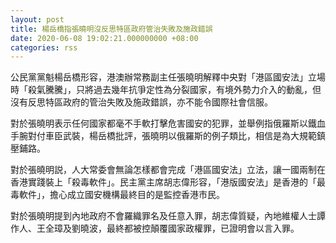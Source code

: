 ```yaml
---
layout: post
title: 楊岳橋指張曉明沒反思特區政府管治失敗及施政錯誤
date: 2020-06-08 19:02:21.000000000 +08:00
categories: rss
---
```


公民黨黨魁楊岳橋形容，港澳辦常務副主任張曉明解釋中央對「港區國安法」立場時「殺氣騰騰」，只將過去幾年抗爭定性為分裂國家，有境外勢力介入的動亂，但沒有反思特區政府的管治失敗及施政錯誤，亦不能令國際社會信服。

對於張曉明表示任何國家都毫不手軟打擊危害國安的犯罪，並舉例指俄羅斯以鐵血手腕對付車臣武裝，楊岳橋批評，張曉明以俄羅斯的例子類比，相信是為大規範鎮壓鋪路。

對於張曉明説，人大常委會無論怎樣都會完成「港區國安法」立法，讓一國兩制在香港實踐裝上「殺毒軟件」。民主黨主席胡志偉形容，「港版國安法」是香港的「最毒軟件」，擔心成立國安機構最終目的是監控香港市民。

對於張曉明提到內地政府不會羅織罪名及任意入罪，胡志偉質疑，內地維權人士譚作人、王全璋及劉曉波，最終都被控顛覆國家政權罪，已證明會以言入罪。
